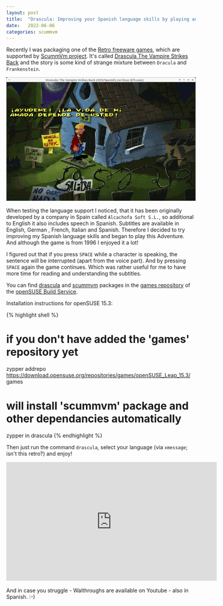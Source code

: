 ```yaml
---
layout: post
title:  "Drascula: Improving your Spanish language skills by playing an Adventure Game"
date:   2022-06-06
categories: scummvm
---
```

Recently I was packaging one of the [Retro freeware games][games], which are supported by [ScummVm project][scummvm]. It's called [Drascula The Vampire Strikes Back][drascula] and the story is some kind of strange mixture between `Dracula` and `Frankenstein`. 

![Drascula The Vampire Strikes Back](/assets/2022-06-06-drascula.jpg)

When testing the language support I noticed, that it has been originally developed by a company in Spain called `Alcachofa Soft S.L.`, so additional to English it also includes speech in Spanish. Subtitles are available in English, German , French, Italian and Spanish. Therefore I decided to try improving my Spanish language skills and began to play this Adventure. And although the game is from 1996 I enjoyed it a lot!

I figured out that if you press `SPACE` while a character is speaking, the sentence will be interrupted (apart from the voice part). And by pressing `SPACE` again the game continues. Which was rather useful for me to have more time for reading and understanding the subtitles.

You can find [drascula][drascula-pkg] and [scummvm][scummvm-pkg] packages in the [games repository][games-repo] of the [openSUSE Build Service][obs].

Installation instructions for openSUSE 15.3:

{% highlight shell %}
# if you don't have added the 'games' repository yet
zypper addrepo https://download.opensuse.org/repositories/games/openSUSE_Leap_15.3/  games
# will install 'scummvm' package and other dependancies automatically
zypper in drascula
{% endhighlight %}

Then just run the command `drascula`, select your language (via `xmessage`; isn't this retro?) and enjoy! 

<iframe width="560" height="315" src="https://www.youtube.com/embed/YuzG8GA0nNk" title="YouTube video player" frameborder="0" allow="accelerometer; autoplay; clipboard-write; encrypted-media; gyroscope; picture-in-picture" allowfullscreen></iframe>

And in case you struggle - Walthroughs are available on Youtube - also in Spanish. :-)

[games]: https://www.scummvm.org/games/
[scummvm]: https://www.scummvm.org
[drascula]: https://www.scummvm.org/games/#games-drascula
[drascula-pkg]: https://build.opensuse.org/package/show/games/drascula
[scummvm-pkg]: https://build.opensuse.org/package/show/games/scummvm
[games-repo]: https://build.opensuse.org/project/show/games
[obs]: https://build.opensuse.org
